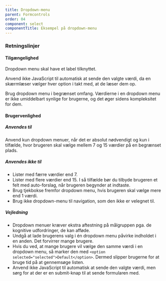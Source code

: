 ```yaml
---
title: Dropdown-menu
parent: Formcontrols
order: 04
component: select
componentTitle: Eksempel på dropdown-menu
---
```


### Retningslinjer

#### Tilgængelighed

Dropdown menu skal have et label tilknyttet.

Anvend ikke JavaScript til automatisk at sende den valgte værdi, da en skærmlæser vælger hver option i takt med, at de læser dem op.

Brug dropdown menu i begrænset omfang. Værdierne i en dropdown menu er ikke umiddelbart synlige for brugerne, og det øger sidens kompleksitet for dem.

#### Brugervenlighed

##### Anvendes til

Anvend kun dropdown menuer, når det er absolut nødvendigt og kun i tilfælde, hvor brugeren skal vælge mellem 7 og 15 værdier på en begrænset plads.

##### Anvendes ikke til

- Lister med færre værdier end 7.
- Lister med flere værdier end 15. I så tilfælde bør du tilbyde brugeren et felt med auto-forslag, når brugeren begynder at indtaste.
- Brug tjekbokse fremfor dropdown menu, hvis brugeren skal vælge mere end 1 værdi.
- Brug ikke dropdown-menu til navigation, som den ikke er velegnet til.

##### Vejledning

- Dropdown menuer kræver ekstra aftestning på målgruppen pga. de kognitive udfordringer, de kan afføde.
- Undgå at lade brugerens valg i én dropdown menu påvirke indholdet i en anden. Det forvirrer mange brugere.
- Hvis du ved, at mange brugere vil vælge den samme værdi i en dropdown menu, så marker den med `<option selected="selected">Default</option>`. Dermed slipper brugerne for at bruge tid på at gennemsøge listen.
- Anvend ikke JavaScript til automatisk at sende den valgte værdi, men sørg for at der er en submit-knap til at sende formularen med.
